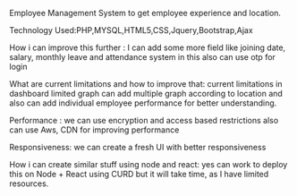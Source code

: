 Employee Management System to get employee experience and location.

Technology Used:PHP,MYSQL,HTML5,CSS,Jquery,Bootstrap,Ajax

How i can improve this further : I can add some more field like joining date, salary, monthly leave and attendance system in this also can use otp for login 

What are current limitations and how to improve that: current limitations in dashboard limited graph can add multiple graph according to location and also can add individual employee performance for better understanding.

Performance : we can use encryption and access based restrictions also can use Aws, CDN  for improving performance 

Responsiveness: we can create a fresh UI with better responsiveness 

How i can create similar stuff using node and react: yes can work to deploy this on Node + React using CURD but it will take time, as I have limited resources.
